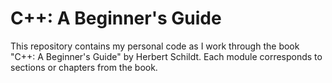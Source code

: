 # C++: A Beginner's Guide

This repository contains my personal code as I work through the book "C++: A Beginner's Guide" by Herbert Schildt. Each module corresponds to sections or chapters from the book.

